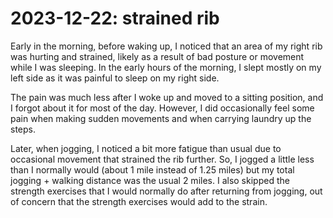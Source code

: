 # 2023-12-22: strained rib

Early in the morning, before waking up, I noticed that an area of my
right rib was hurting and strained, likely as a result of bad posture
or movement while I was sleeping. In the early hours of the morning, I
slept mostly on my left side as it was painful to sleep on my right
side.

The pain was much less after I woke up and moved to a sitting
position, and I forgot about it for most of the day. However, I did
occasionally feel some pain when making sudden movements and when
carrying laundry up the steps.

Later, when jogging, I noticed a bit more fatigue than usual due to
occasional movement that strained the rib further. So, I jogged a
little less than I normally would (about 1 mile instead of 1.25 miles)
but my total jogging + walking distance was the usual 2 miles. I also
skipped the strength exercises that I would normally do after
returning from jogging, out of concern that the strength exercises
would add to the strain.
